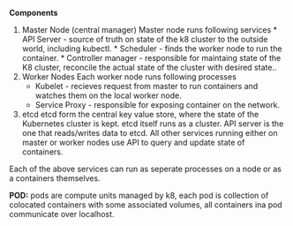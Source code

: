 **Components**
1.    Master Node (central manager)
    Master node runs following services
    *    API Server - source of truth on state of the k8 cluster to the outside world, including kubectl. 
    *    Scheduler - finds the worker node to run the container.
    *    Controller manager - responsible for maintaing state of the K8 cluster, reconcile the actual state of the cluster with desired state.. 
2. Worker Nodes
    Each worker node runs following processes
    * Kubelet - recieves request from master to run containers and watches them on the local worker node.
    * Service Proxy - responsible for exposing container on the network.
3. etcd
    etcd form the central key value store, where the state of the Kubernetes cluster is kept. etcd itself runs as a cluster. API server is the one that reads/writes data to etcd. All other services running either on master or worker nodes use API to query and update state of containers.

Each of the above services can run as seperate processes on a node or as a containers themselves.


**POD:** pods are compute units managed by k8, each pod is collection of colocated containers with some associated volumes, all containers ina pod communicate over localhost.